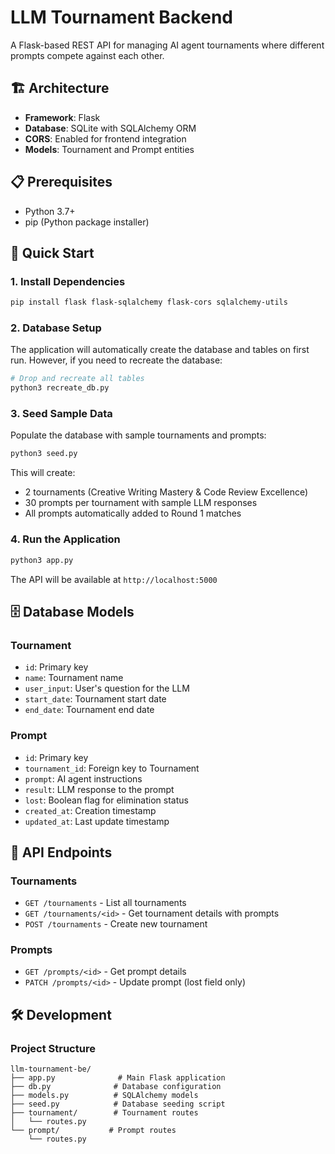# LLM Tournament Backend

A Flask-based REST API for managing AI agent tournaments where different prompts compete against each other.

## 🏗️ Architecture

- **Framework**: Flask
- **Database**: SQLite with SQLAlchemy ORM
- **CORS**: Enabled for frontend integration
- **Models**: Tournament and Prompt entities

## 📋 Prerequisites

- Python 3.7+
- pip (Python package installer)

## 🚀 Quick Start

### 1. Install Dependencies

```bash
pip install flask flask-sqlalchemy flask-cors sqlalchemy-utils
```

### 2. Database Setup

The application will automatically create the database and tables on first run. However, if you need to recreate the database:

```bash
# Drop and recreate all tables
python3 recreate_db.py
```

### 3. Seed Sample Data

Populate the database with sample tournaments and prompts:

```bash
python3 seed.py
```

This will create:
- 2 tournaments (Creative Writing Mastery & Code Review Excellence)
- 30 prompts per tournament with sample LLM responses
- All prompts automatically added to Round 1 matches

### 4. Run the Application

```bash
python3 app.py
```

The API will be available at `http://localhost:5000`

## 🗄️ Database Models

### Tournament
- `id`: Primary key
- `name`: Tournament name
- `user_input`: User's question for the LLM
- `start_date`: Tournament start date
- `end_date`: Tournament end date

### Prompt
- `id`: Primary key
- `tournament_id`: Foreign key to Tournament
- `prompt`: AI agent instructions
- `result`: LLM response to the prompt
- `lost`: Boolean flag for elimination status
- `created_at`: Creation timestamp
- `updated_at`: Last update timestamp

## 🔌 API Endpoints

### Tournaments

- `GET /tournaments` - List all tournaments
- `GET /tournaments/<id>` - Get tournament details with prompts
- `POST /tournaments` - Create new tournament

### Prompts

- `GET /prompts/<id>` - Get prompt details
- `PATCH /prompts/<id>` - Update prompt (lost field only)

## 🛠️ Development

### Project Structure

```
llm-tournament-be/
├── app.py              # Main Flask application
├── db.py              # Database configuration
├── models.py          # SQLAlchemy models
├── seed.py            # Database seeding script
├── tournament/        # Tournament routes
│   └── routes.py
└── prompt/           # Prompt routes
    └── routes.py
```
